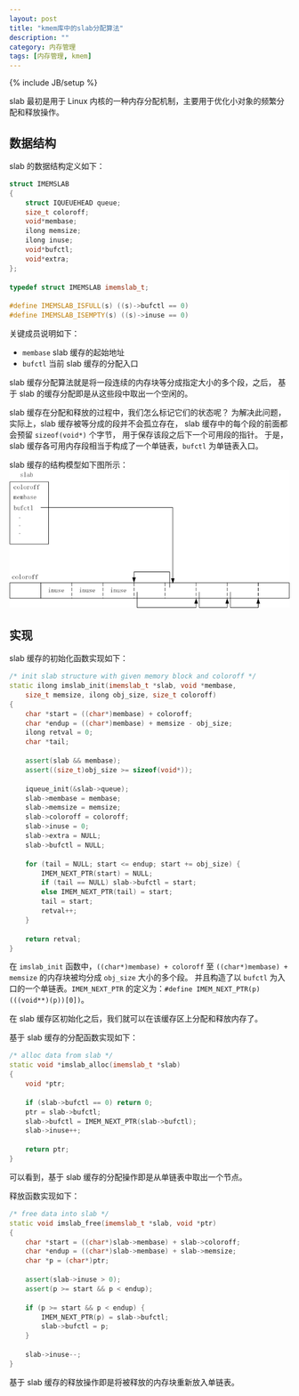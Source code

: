 ```yaml
---
layout: post
title: "kmem库中的slab分配算法"
description: ""
category: 内存管理
tags: [内存管理, kmem]
---
```

{% include JB/setup %}

slab 最初是用于 Linux 内核的一种内存分配机制，主要用于优化小对象的频繁分配和释放操作。

## 数据结构

slab 的数据结构定义如下：

``` c++
struct IMEMSLAB
{
    struct IQUEUEHEAD queue;
    size_t coloroff;
    void*membase;
    ilong memsize;
    ilong inuse;
    void*bufctl;
    void*extra;
};

typedef struct IMEMSLAB imemslab_t;

#define IMEMSLAB_ISFULL(s) ((s)->bufctl == 0)
#define IMEMSLAB_ISEMPTY(s) ((s)->inuse == 0)
```

关键成员说明如下：

  - `membase` slab 缓存的起始地址
  - `bufctl` 当前 slab 缓存的分配入口

slab 缓存分配算法就是将一段连续的内存块等分成指定大小的多个段，之后，
基于 slab 的缓存分配即是从这些段中取出一个空闲的。

slab 缓存在分配和释放的过程中，我们怎么标记它们的状态呢？
为解决此问题，实际上，slab 缓存被等分成的段并不会孤立存在，
slab 缓存中的每个段的前面都会预留 `sizeof(void*)` 个字节，
用于保存该段之后下一个可用段的指针。
于是，slab 缓存各可用内存段相当于构成了一个单链表，`bufctl` 为单链表入口。

slab 缓存的结构模型如下图所示：
![](/images/mem/kmem-slab-structure.png)

## 实现

slab 缓存的初始化函数实现如下：

``` c++
/* init slab structure with given memory block and coloroff */
static ilong imslab_init(imemslab_t *slab, void *membase,
    size_t memsize, ilong obj_size, size_t coloroff)
{
    char *start = ((char*)membase) + coloroff;
    char *endup = ((char*)membase) + memsize - obj_size;
    ilong retval = 0;
    char *tail;

    assert(slab && membase);
    assert((size_t)obj_size >= sizeof(void*));

    iqueue_init(&slab->queue);
    slab->membase = membase;
    slab->memsize = memsize;
    slab->coloroff = coloroff;
    slab->inuse = 0;
    slab->extra = NULL;
    slab->bufctl = NULL;

    for (tail = NULL; start <= endup; start += obj_size) {
        IMEM_NEXT_PTR(start) = NULL;
        if (tail == NULL) slab->bufctl = start;
        else IMEM_NEXT_PTR(tail) = start;
        tail = start;
        retval++;
    }

    return retval;
}
```

在 `imslab_init` 函数中，`((char*)membase) + coloroff` 至 `((char*)membase) + memsize` 的内存块被均分成 `obj_size` 大小的多个段。
并且构造了以 `bufctl` 为入口的一个单链表。`IMEM_NEXT_PTR` 的定义为：`#define IMEM_NEXT_PTR(p)  (((void**)(p))[0])`。

在 slab 缓存区初始化之后，我们就可以在该缓存区上分配和释放内存了。

基于 slab 缓存的分配函数实现如下：

``` c++
/* alloc data from slab */
static void *imslab_alloc(imemslab_t *slab)
{
    void *ptr;

    if (slab->bufctl == 0) return 0;
    ptr = slab->bufctl;
    slab->bufctl = IMEM_NEXT_PTR(slab->bufctl);
    slab->inuse++;

    return ptr;
}
```

可以看到，基于 slab 缓存的分配操作即是从单链表中取出一个节点。

释放函数实现如下：

``` c++
/* free data into slab */
static void imslab_free(imemslab_t *slab, void *ptr)
{
    char *start = ((char*)slab->membase) + slab->coloroff;
    char *endup = ((char*)slab->membase) + slab->memsize;
    char *p = (char*)ptr;

    assert(slab->inuse > 0);
    assert(p >= start && p < endup);

    if (p >= start && p < endup) {
        IMEM_NEXT_PTR(p) = slab->bufctl;
        slab->bufctl = p;
    }

    slab->inuse--;
}
```

基于 slab 缓存的释放操作即是将被释放的内存块重新放入单链表。
